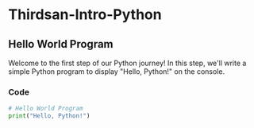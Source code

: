 # Thirdsan-Intro-Python

## Hello World Program

Welcome to the first step of our Python journey! In this step, we'll write a simple Python program to display "Hello, Python!" on the console.

### Code
```python
# Hello World Program
print("Hello, Python!")
